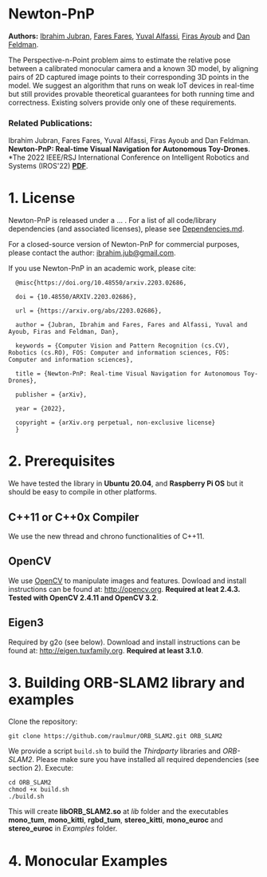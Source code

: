 # Newton-PnP
**Authors:** [Ibrahim Jubran](https://scholar.google.com/citations?hl=en&user=6OOalGkAAAAJ), [Fares Fares](https://scholar.google.com/citations?user=Wm4eHwgAAAAJ&hl=en&oi=ao), [Yuval Alfassi](https://dblp.org/pid/295/6748.html), [Firas Ayoub](http://doriangalvez.com/) and [Dan Feldman](https://scholar.google.com/citations?user=67QZN0gAAAAJ&hl=en).

The Perspective-n-Point problem aims to estimate the relative pose between a calibrated monocular camera and a known 3D model, by aligning pairs of 2D captured image points to their corresponding 3D points in the model. We suggest an algorithm that runs on weak IoT devices in real-time but still provides provable theoretical guarantees for both running time and correctness. Existing solvers provide only one of these requirements.

<a href="https://youtube.com/shorts/AT-H0GUlZDo?feature=share" alt="ORB-SLAM2" width="240" height="180" border="10" /></a>

### Related Publications:

Ibrahim Jubran, Fares Fares, Yuval Alfassi, Firas Ayoub and Dan Feldman. **Newton-PnP:
Real-time Visual Navigation for Autonomous Toy-Drones**. *The 2022 IEEE/RSJ International Conference on Intelligent Robotics and Systems (IROS'22) **[PDF](https://arxiv.org/pdf/2203.02686.pdf)**.

# 1. License

Newton-PnP is released under a ... .
For a list of all code/library dependencies (and associated licenses), please see [Dependencies.md](https://github.com/rbdlabhaifa/Neton-PnP/Dependencies.md).

For a closed-source version of Newton-PnP for commercial purposes, please contact the author: ibrahim.jub@gmail.com.

If you use Newton-PnP in an academic work, please cite:
```
  @misc{https://doi.org/10.48550/arxiv.2203.02686,
  
  doi = {10.48550/ARXIV.2203.02686},
  
  url = {https://arxiv.org/abs/2203.02686},
  
  author = {Jubran, Ibrahim and Fares, Fares and Alfassi, Yuval and Ayoub, Firas and Feldman, Dan},
  
  keywords = {Computer Vision and Pattern Recognition (cs.CV), Robotics (cs.RO), FOS: Computer and information sciences, FOS: Computer and information sciences},
 
  title = {Newton-PnP: Real-time Visual Navigation for Autonomous Toy-Drones},
  
  publisher = {arXiv},
  
  year = {2022},
  
  copyright = {arXiv.org perpetual, non-exclusive license}
  }
```
# 2. Prerequisites
We have tested the library in **Ubuntu 20.04**, and **Raspberry Pi OS** but it should be easy to compile in other platforms.

## C++11 or C++0x Compiler
We use the new thread and chrono functionalities of C++11.

## OpenCV
We use [OpenCV](http://opencv.org) to manipulate images and features. Dowload and install instructions can be found at: http://opencv.org. **Required at leat 2.4.3. Tested with OpenCV 2.4.11 and OpenCV 3.2**.

## Eigen3
Required by g2o (see below). Download and install instructions can be found at: http://eigen.tuxfamily.org. **Required at least 3.1.0**.

# 3. Building ORB-SLAM2 library and examples

Clone the repository:
```
git clone https://github.com/raulmur/ORB_SLAM2.git ORB_SLAM2
```

We provide a script `build.sh` to build the *Thirdparty* libraries and *ORB-SLAM2*. Please make sure you have installed all required dependencies (see section 2). Execute:
```
cd ORB_SLAM2
chmod +x build.sh
./build.sh
```

This will create **libORB_SLAM2.so**  at *lib* folder and the executables **mono_tum**, **mono_kitti**, **rgbd_tum**, **stereo_kitti**, **mono_euroc** and **stereo_euroc** in *Examples* folder.

# 4. Monocular Examples
